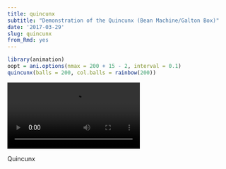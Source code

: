 ```yaml
---
title: quincunx
subtitle: "Demonstration of the Quincunx (Bean Machine/Galton Box)"
date: '2017-03-29'
slug: quincunx
from_Rmd: yes
---
```



```r
library(animation)
oopt = ani.options(nmax = 200 + 15 - 2, interval = 0.1)
quincunx(balls = 200, col.balls = rainbow(200))
```

<video controls loop autoplay><source src="https://assets.yihui.name/figures/animation/example/quincunx/demo-a.mp4" /><p>Quincunx</p></video>
